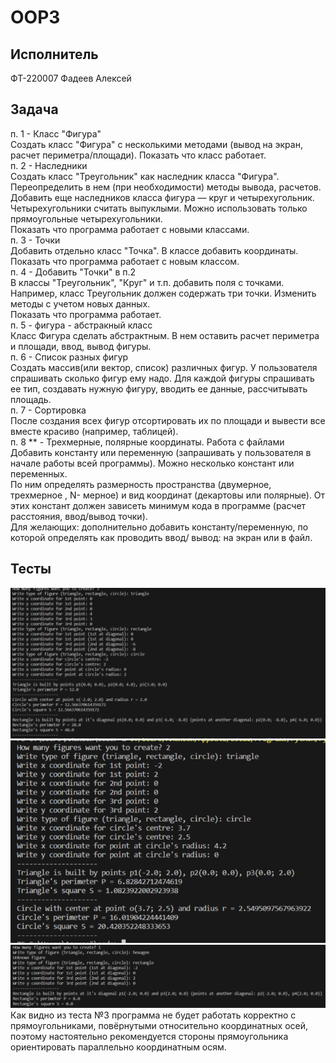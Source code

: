 # OOP3    
    
## Исполнитель    
ФТ-220007 Фадеев Алексей    
    
## Задача    
п. 1 - Класс "Фигура"    
Создать класс "Фигура" с несколькими методами (вывод на экран, расчет периметра/площади). Показать что класс работает.        
п. 2 - Наследники    
Создать класс "Треугольник" как наследник класса "Фигура". Переопределить в нем (при необходимости) методы вывода, расчетов.    
Добавить еще наследников класса фигура — круг и четырехугольник. Четырехугольники считать выпуклыми. Можно использовать только прямоугольные четырехугольники.    
Показать что программа работает с новыми классами.        
п. 3 - Точки    
Добавить отдельно класс "Точка". В классе добавить координаты.    
Показать что программа работает с новым классом.        
п. 4 - Добавить "Точки" в п.2    
В классы "Треугольник", "Круг" и т.п. добавить поля с точками.  Например, класс Треугольник должен содержать три точки. Изменить методы с учетом новых данных.    
Показать что программа работает.        
п. 5 - фигура -  абстракный класс    
Класс Фигура сделать абстрактным. В нем оставить расчет периметра и площади, ввод, вывод фигуры.        
п. 6 - Список разных фигур    
Создать массив(или вектор, список) различных фигур. У пользователя спрашивать сколько фигур ему надо. Для каждой фигуры спрашивать ее тип, создавать нужную фигуру, вводить ее данные, рассчитывать площадь.        
п. 7  - Сортировка    
После создания всех фигур отсортировать их по площади и вывести все вместе красиво (например, таблицей).        
п. 8 ** - Трехмерные, полярные координаты. Работа с файлами    
Добавить константу или переменную (запрашивать у пользователя в начале работы всей программы). Можно несколько констант или переменных.    
По ним определять размерность пространства (двумерное, трехмерное , N- мерное) и вид координат (декартовы или полярные). От этих констант должен зависеть минимум кода в программе (расчет расстояния, ввод/вывод точки).    
Для желающих: дополнительно добавить константу/переменную, по которой определять как проводить ввод/ вывод: на экран или в файл.    
    
## Тесты    
![test1](test1.png)    
![test2](test2.png)    
![test3](test3.png)    
Как видно из теста №3 программа не будет работать корректно с прямоугольниками, повёрнутыми относительно координатных осей, поэтому настоятельно рекомендуется стороны прямоугольника ориентировать параллельно координатным осям.
